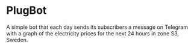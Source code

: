 # PlugBot
A simple bot that each day sends its subscribers a message on Telegram with a graph of the electricity prices for the next 24 hours in zone S3, Sweden.
